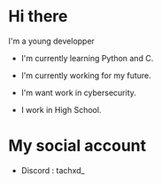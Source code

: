 # Hi there 

I'm a young developper 

- I'm currently learning Python and C.
- I'm currently working for my future.
- I'm want work in cybersecurity.

- I work in High School.

# My social account 

- Discord : tachxd_
